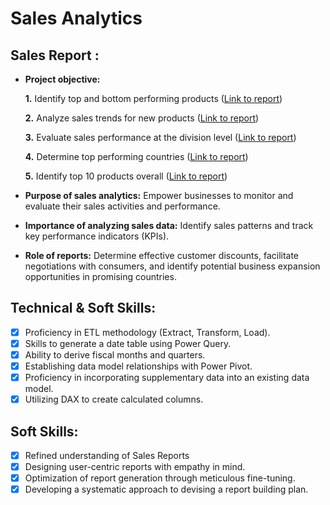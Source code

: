 # Sales Analytics
## Sales Report :


- **Project objective:** 

   **1.** Identify top and bottom performing products ([Link to report](https://github.com/thisisshv/Sales_Analytics/blob/main/Sales%20Analytics%20Reports%20-%20Top%205%2C%20Bottom%205%20products.pdf))

   **2.** Analyze sales trends for new products ([Link to report](https://github.com/thisisshv/Sales_Analytics/blob/main/Sales%20Analytics%20Report%20-%20New%20Products%20report.pdf))

   **3.** Evaluate sales performance at the division level ([Link to report](https://github.com/thisisshv/Sales_Analytics/blob/main/Sales%20Analytics%20Report%20-%20Division%20Level%20Report.pdf))

   **4.** Determine top performing countries ([Link to report](https://github.com/thisisshv/Sales_Analytics/blob/main/Sales%20Analytics%20Report%20-%20Top%205%20Country.pdf))

   **5.** Identify top 10 products overall ([Link to report](https://github.com/thisisshv/Sales_Analytics/blob/main/Sales%20Analytics%20Report%20-%20Top%2010%20products.pdf))
  

- **Purpose of sales analytics:** Empower businesses to monitor and evaluate their sales activities and performance.

- **Importance of analyzing sales data:** Identify sales patterns and track key performance indicators (KPIs).

- **Role of reports:** Determine effective customer discounts, facilitate negotiations with consumers, and identify potential business expansion opportunities in promising countries.


## Technical & Soft Skills:
- [x]	Proficiency in ETL methodology (Extract, Transform, Load).
- [x]	Skills to generate a date table using Power Query.
- [x]	Ability to derive fiscal months and quarters.
- [x]	Establishing data model relationships with Power Pivot.
- [x]	Proficiency in incorporating supplementary data into an existing data model.
- [x]	Utilizing DAX to create calculated columns.

## Soft Skills:
- [x]	Refined understanding of Sales Reports
- [x]	Designing user-centric reports with empathy in mind.
- [x]	Optimization of report generation through meticulous fine-tuning.
- [x]	Developing a systematic approach to devising a report building plan.
